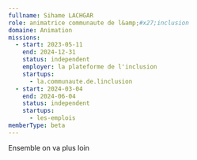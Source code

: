 ```yaml
---
fullname: Sihame LACHGAR
role: animatrice communaute de l&amp;#x27;inclusion
domaine: Animation
missions:
  - start: 2023-05-11
    end: 2024-12-31
    status: independent
    employer: la plateforme de l'inclusion
    startups:
      - la.communaute.de.linclusion
  - start: 2024-03-04
    end: 2024-06-04
    status: independent
    startups:
      - les-emplois
memberType: beta
---
```

Ensemble on va plus loin